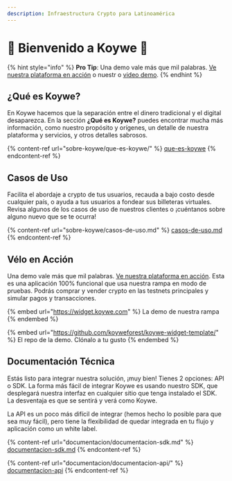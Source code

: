 ```yaml
---
description: Infraestructura Crypto para Latinoamérica
---
```


# 👋 Bienvenido a Koywe 🌳

{% hint style="info" %}
**Pro Tip**: Una demo vale más que mil palabras. [Ve nuestra plataforma en acción](https://widget.koywe.com/) o nuestr o [video demo](https://youtu.be/3Idumr8KGvI).
{% endhint %}

## ¿Qué es Koywe?

En Koywe hacemos que la separación entre el dinero tradicional y el digital desaparezca. En la sección **¿Qué es Koywe?** puedes encontrar mucha más información, como nuestro propósito y orígenes, un detalle de nuestra plataforma y servicios, y otros detalles sabrosos.

{% content-ref url="sobre-koywe/que-es-koywe/" %}
[que-es-koywe](sobre-koywe/que-es-koywe/)
{% endcontent-ref %}

## Casos de Uso

Facilita el abordaje a crypto de tus usuarios, recauda a bajo costo desde cualquier país, o ayuda a tus usuarios a fondear sus billeteras virtuales. Revisa algunos de los casos de uso de nuestros clientes o ¡cuéntanos sobre alguno nuevo que se te ocurra!

{% content-ref url="sobre-koywe/casos-de-uso.md" %}
[casos-de-uso.md](sobre-koywe/casos-de-uso.md)
{% endcontent-ref %}

## Vélo en Acción

Una demo vale más que mil palabras. [Ve nuestra plataforma en acción](https://widget.koywe.com/). Esta es una aplicación 100% funcional que usa nuestra rampa en modo de pruebas. Podrás comprar y vender crypto en las testnets principales y simular pagos y transacciones.

{% embed url="https://widget.koywe.com" %}
La demo de nuestra rampa
{% endembed %}

{% embed url="https://github.com/koyweforest/koywe-widget-template/" %}
El repo de la demo. Clónalo a tu gusto
{% endembed %}

## Documentación Técnica

Estás listo para integrar nuestra solución, ¡muy bien! Tienes 2 opciones: API o SDK. La forma más fácil de integrar Koywe es usando nuestro SDK, que desplegará nuestra interfaz en cualquier sitio que tenga instalado el SDK. La desventaja es que se sentirá y verá como Koywe.

La API es un poco más difícil de integrar (hemos hecho lo posible para que sea muy fácil), pero tiene la flexibilidad de quedar integrada en tu flujo y aplicación como un white label.

{% content-ref url="documentacion/documentacion-sdk.md" %}
[documentacion-sdk.md](documentacion/documentacion-sdk.md)
{% endcontent-ref %}

{% content-ref url="documentacion/documentacion-api/" %}
[documentacion-api](documentacion/documentacion-api/)
{% endcontent-ref %}
